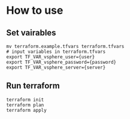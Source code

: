 How to use
==========

## Set vairables

```
mv terraform.example.tfvars terraform.tfvars
# input variables in terraform.tfvars
export TF_VAR_vsphere_user={user}
export TF_VAR_vsphere_password={password}
export TF_VAR_vsphere_server={server}
```

## Run terraform

```
terraform init
terraform plan
terraform apply
```
